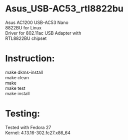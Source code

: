 # Asus_USB-AC53_rtl8822bu
  Asus AC1200 USB-AC53 Nano <br />
  8822BU for Linux <br />
  Driver for 802.11ac USB Adapter with <br />
  RTL8822BU chipset <br />
  
# Instruction: 
make dkms-install <br />
make clean <br />
make <br />
make test <br />
make install <br />


# Testing:
Tested with Fedora 27 <br />
Kernel: 4.13.16-302.fc27.x86_64 <br />
